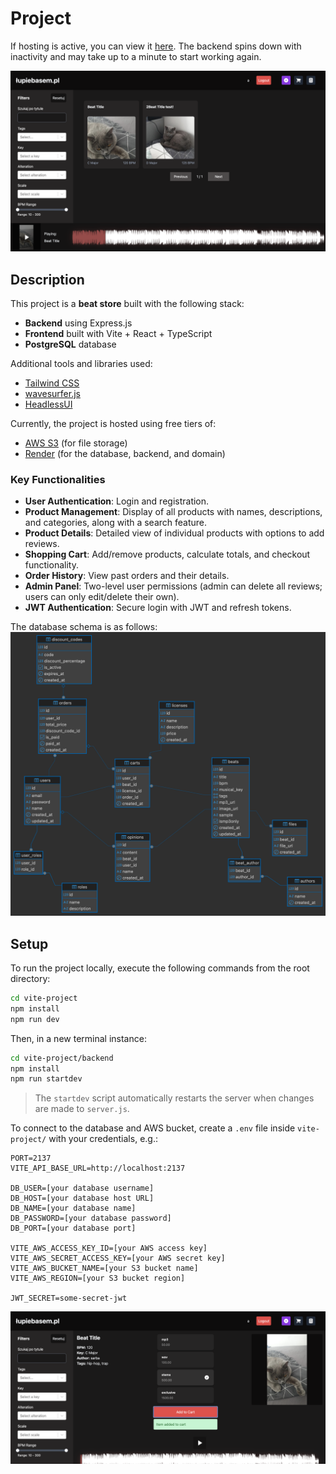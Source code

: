 # Project

If hosting is active, you can view it [here](https://projekt-koncowy-sklep.onrender.com/). The backend spins down with inactivity and may take up to a minute to start working again.

![](screenshot-main.png)

## Description

This project is a **beat store** built with the following stack:
- **Backend** using Express.js  
- **Frontend** built with Vite + React + TypeScript  
- **PostgreSQL** database

Additional tools and libraries used:
- [Tailwind CSS](https://tailwindcss.com/)
- [wavesurfer.js](https://github.com/katspaugh/wavesurfer.js)
- [HeadlessUI](https://headlessui.com/)

Currently, the project is hosted using free tiers of:
- [AWS S3](https://aws.amazon.com/s3/) (for file storage)
- [Render](https://render.com/) (for the database, backend, and domain)

### Key Functionalities  
- **User Authentication**: Login and registration.
- **Product Management**: Display of all products with names, descriptions, and categories, along with a search feature.  
- **Product Details**: Detailed view of individual products with options to add reviews.  
- **Shopping Cart**: Add/remove products, calculate totals, and checkout functionality.  
- **Order History**: View past orders and their details.  
- **Admin Panel**: Two-level user permissions (admin can delete all reviews; users can only edit/delete their own).  
- **JWT Authentication**: Secure login with JWT and refresh tokens.

The database schema is as follows:
![schema](schemat.png)

## Setup

To run the project locally, execute the following commands from the root directory:

```bash
cd vite-project
npm install
npm run dev
```

Then, in a new terminal instance:

```bash
cd vite-project/backend
npm install
npm run startdev
```

> The `startdev` script automatically restarts the server when changes are made to `server.js`.

To connect to the database and AWS bucket, create a `.env` file inside `vite-project/` with your credentials, e.g.:

```
PORT=2137
VITE_API_BASE_URL=http://localhost:2137

DB_USER=[your database username]
DB_HOST=[your database host URL]
DB_NAME=[your database name]
DB_PASSWORD=[your database password]
DB_PORT=[your database port]

VITE_AWS_ACCESS_KEY_ID=[your AWS access key]
VITE_AWS_SECRET_ACCESS_KEY=[your AWS secret key]
VITE_AWS_BUCKET_NAME=[your S3 bucket name]
VITE_AWS_REGION=[your S3 bucket region]

JWT_SECRET=some-secret-jwt
```

![](screenshot-beat.png)
